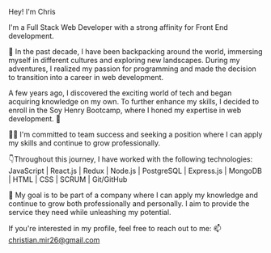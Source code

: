 Hey! I'm Chris

I'm a Full Stack Web Developer with a strong affinity for Front End development.

🎒 In the past decade, I have been backpacking around the world, immersing myself in different cultures and exploring new landscapes. During my adventures, I realized my passion for programming and made the decision to transition into a career in web development.

A few years ago, I discovered the exciting world of tech and began acquiring knowledge on my own. To further enhance my skills, I decided to enroll in the Soy Henry Bootcamp, where I honed my expertise in web development. 🚀

👨‍💻 I'm committed to team success and seeking a position where I can apply my skills and continue to grow professionally.

👇Throughout this journey, I have worked with the following technologies:
JavaScript | React.js | Redux | Node.js | PostgreSQL | Express.js | MongoDB | HTML | CSS | SCRUM | Git/GitHub

🎯 My goal is to be part of a company where I can apply my knowledge and continue to grow both professionally and personally. I aim to provide the service they need while unleashing my potential.

If you're interested in my profile, feel free to reach out to me:
📫 christian.mir26@gmail.com


<!---
ChrisMir26/ChrisMir26 is a ✨ special ✨ repository because its `README.md` (this file) appears on your GitHub profile.
You can click the Preview link to take a look at your changes.
--->
